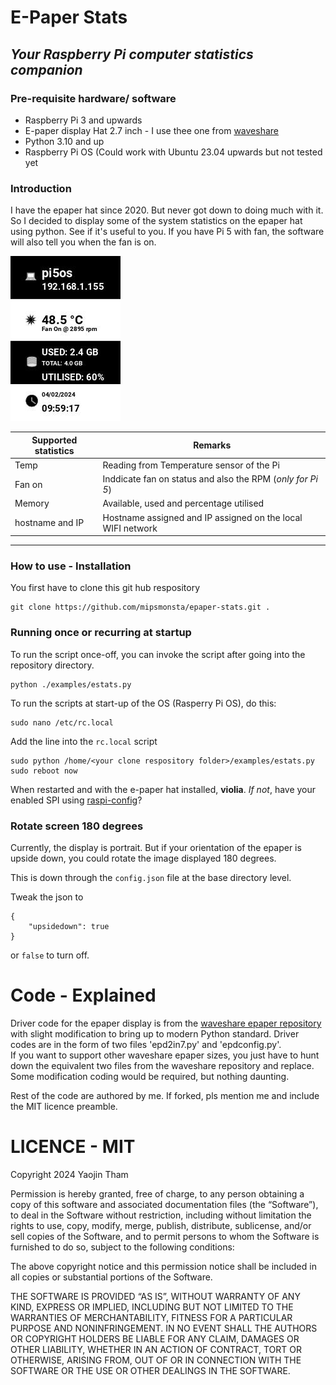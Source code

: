 # E-Paper Stats
## *Your Raspberry Pi computer statistics companion*
### Pre-requisite hardware/ software
- Raspberry Pi 3 and upwards
- E-paper display Hat 2.7 inch - I use thee one from [waveshare]
- Python 3.10 and up
- Raspberry Pi OS (Could work with Ubuntu 23.04 upwards but not tested yet


### Introduction 
I have the epaper hat since 2020. But never got down to doing much with it.  
So I decided to display some of the system statistics on the epaper hat using python.
See if it's useful to you. If you have Pi 5 with fan, the software will also tell you when the fan is on.  

![Screen Statistics](./pic/saved_pic_name.jpg)  


|Supported statistics|Remarks|
| -------------------| ------|
|Temp|Reading from Temperature sensor of the Pi|
|Fan on | Inddicate fan on status and also the RPM (*only for Pi 5*)|
|Memory| Available, used and percentage utilised|
|hostname and IP| Hostname assigned and IP assigned on the local WIFI network|
----



### How to use - Installation

You first have to clone this git hub respository
```
git clone https://github.com/mipsmonsta/epaper-stats.git .
```
### Running once or recurring at startup
To run the script once-off, you can invoke the script after going into the repository directory.

```
python ./examples/estats.py
```
To run the scripts at start-up of the OS (Rasperry Pi OS), do this:

```
sudo nano /etc/rc.local
```
Add the line into the `rc.local` script
```
sudo python /home/<your clone respository folder>/examples/estats.py
sudo reboot now
```
When restarted and with the e-paper hat installed, **violia**. *If not*, have your enabled SPI using [raspi-config]? 

### Rotate screen 180 degrees 

Currently, the display is portrait. But if your orientation of the epaper is upside down, you could rotate the image displayed 180 degrees.  

This is down through the `config.json` file at the base directory level.  

Tweak the json to

```
{
    "upsidedown": true
}
```

or `false` to turn off.

# Code - Explained

Driver code for the epaper display is from the [waveshare epaper repository] with slight modification to 
bring up to modern Python standard. Driver codes are in the form of two files 'epd2in7.py' and 'epdconfig.py'.  
If you want to support other waveshare epaper sizes, you just have to hunt down the equivalent two files from the waveshare repository and replace. Some modification coding would be required, but nothing daunting.

Rest of the code are authored by me. If forked, pls mention me and include the MIT licence preamble.

# LICENCE - MIT

Copyright 2024 Yaojin Tham

Permission is hereby granted, free of charge, to any person obtaining a copy of this software and associated documentation files (the “Software”), to deal in the Software without restriction, including without limitation the rights to use, copy, modify, merge, publish, distribute, sublicense, and/or sell copies of the Software, and to permit persons to whom the Software is furnished to do so, subject to the following conditions:

The above copyright notice and this permission notice shall be included in all copies or substantial portions of the Software.

THE SOFTWARE IS PROVIDED “AS IS”, WITHOUT WARRANTY OF ANY KIND, EXPRESS OR IMPLIED, INCLUDING BUT NOT LIMITED TO THE WARRANTIES OF MERCHANTABILITY, FITNESS FOR A PARTICULAR PURPOSE AND NONINFRINGEMENT. IN NO EVENT SHALL THE AUTHORS OR COPYRIGHT HOLDERS BE LIABLE FOR ANY CLAIM, DAMAGES OR OTHER LIABILITY, WHETHER IN AN ACTION OF CONTRACT, TORT OR OTHERWISE, ARISING FROM, OUT OF OR IN CONNECTION WITH THE SOFTWARE OR THE USE OR OTHER DEALINGS IN THE SOFTWARE.

[waveshare]: https://www.waveshare.com/2.7inch-e-paper-hat.htm
[raspi-config]:https://www.raspberrypi.com/documentation/computers/configuration.html
[waveshare epaper repository]: https://github.com/waveshareteam/e-Paper